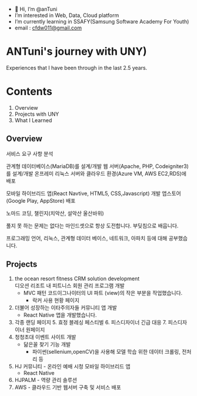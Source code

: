 - 👋 Hi, I’m @anTuni
- I’m interested in Web, Data, Cloud platform
- I’m currently learning in SSAFY(Samsung Software Academy For Youth)
- email : cfdw011@gmail.com

# ANTuni's  journey with UNY)
Experiences that I have been through in the last 2.5 years.

# Contents
1. Overview
2. Projects with UNY
3. What I Learned

## Overview
서비스 요구 사항 분석

관계형 데이터베이스(MariaDB)를 설계/개발
웹 서버(Apache, PHP, Codeigniter3)를 설계/개발
온프레미 리눅스 서버와 클라우드 환경(Azure VM, AWS EC2,RDS)에 배포

모바일 하이브리드 앱(React Navtive, HTML5, CSS,Javascript) 개발
앱스토어(Google Play, AppStore) 배포

노마드 코딩, 챌린지(치악산, 설악산 울산바위)

풀지 못 하는 문제는 없다는 마인드셋으로 항상 도전합니다.
부딪침으로 배웁니다.

프로그래밍 언어, 리눅스, 관계형 데이터 베이스, 네트워크, 아파치 등에 대해 공부했습니다. 

## Projects
1.  the ocean resort fitness CRM solution development  
    디오션 리조트 내 피트니스 회원 관리 프로그램 개발
    * MVC 패턴 코드이그나이터의 UI 파트 (view)의 작은 부분을 작업했습니다.
      * 락커 사용 현황 페이지
2.  더불어 성장하는 이타주의자들 커뮤니티 앱 개발
	* React Native 앱을 개발했습니다.
3.  각종 랜딩 페이지
	5.  효정 블레싱 페스티벌
	6.  피스디자이너 긴급 대응
	7.  피스디자이너 원페이지
4.  청청초대 이벤트 사이트 개발
	* 닮은꼴 찾기 기능 개발
		* 파이썬(sellenium,openCV)을 사용해 모델 학습 위한 데이터 크롤링, 전처리 등
5.  HJ 커뮤니티 - 온라인 예배 시청 모바일 하이브리드 앱
	* React Native
6.  HJPALM - 역량 관리 솔루션
7.  AWS - 클라우드 기반 웹서버 구축 및 서비스 배포


<!---
anTuni/anTuni is a ✨ special ✨ repository because its `README.md` (this file) appears on your GitHub profile.
You can click the Preview link to take a look at your changes.
--->

